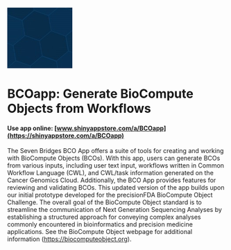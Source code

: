 ![](www/s353_r50toJzSlSxxR3rTkDiVNz0PO7639IhGXuLa309l_logo_24.jpg)

# BCOapp: Generate BioCompute Objects from Workflows

#### Use app online: __[www.shinyappstore.com/a/BCOapp](https://shinyappstore.com/a/BCOapp)__

The Seven Bridges BCO App offers a suite of tools for creating and working with BioCompute Objects (BCOs). With this app, users can generate BCOs from various inputs, including user text input, workflows written in Common Workflow Language (CWL), and CWL/task information generated on the Cancer Genomics Cloud. Additionally, the BCO App provides features for reviewing and validating BCOs. This updated version of the app builds upon our initial prototype developed for the precisionFDA BioCompute Object Challenge. The overall goal of the BioCompute Object standard is to streamline the communication of Next Generation Sequencing Analyses by establishing a structured approach for conveying complex analyses commonly encountered in bioinformatics and precision medicine applications. See the BioCompute Object webpage for additional information (https://biocomputeobject.org).

